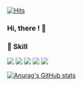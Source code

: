[![Hits](https://hits.seeyoufarm.com/api/count/incr/badge.svg?url=https%3A%2F%2Fgithub.com%2Fwuslp&count_bg=%23000000&title_bg=%23555555&icon=&icon_color=%23E7E7E7&title=VISIT&edge_flat=false)](https://hits.seeyoufarm.com)

### Hi, there ! 👋

### 🔨 Skill 
<img src="https://img.shields.io/badge/Java-ED8B00?style=for-the-badge&logo=java&logoColor=white" /> <img src="https://img.shields.io/badge/Spring-6DB33F?style=for-the-badge&logo=spring&logoColor=white" /> <img src="https://img.shields.io/badge/HTML5-E34F26?style=for-the-badge&logo=html5&logoColor=white" /> <img src="https://img.shields.io/badge/CSS3-1572B6?style=for-the-badge&logo=css3&logoColor=white" /> <img src="https://img.shields.io/badge/Oracle-F80000?style=for-the-badge&logo=oracle&logoColor=white" /> 

[![Anurag's GitHub stats](https://github-readme-stats.vercel.app/api?username=wuslp)](https://github.com/wuslp/github-readme-stats)


<!--
**wuslp/wuslp** is a ✨ _special_ ✨ repository because its `README.md` (this file) appears on your GitHub profile.

Here are some ideas to get you started:

- 🔭 I’m currently working on ...
- 🌱 I’m currently learning ...
- 👯 I’m looking to collaborate on ...
- 🤔 I’m looking for help with ...
- 💬 Ask me about ...
- 📫 How to reach me: ...
- 😄 Pronouns: ...
- ⚡ Fun fact: ...
-->
